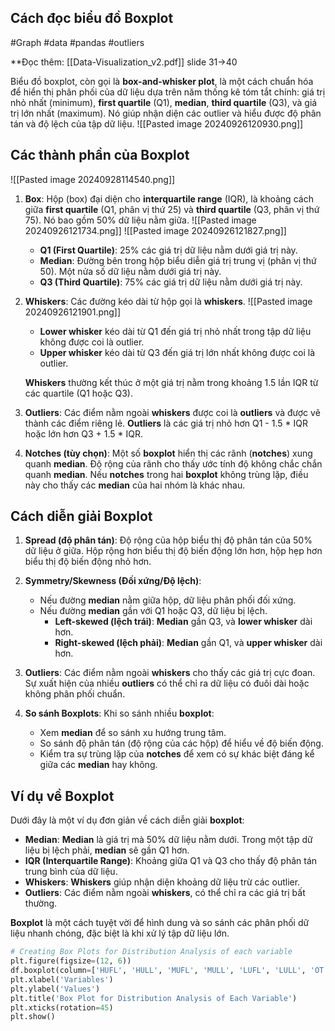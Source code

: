 ## Cách đọc biểu đồ Boxplot

#Graph #data #pandas #outliers 

**Đọc thêm: [[Data-Visualization_v2.pdf]] slide 31->40

Biểu đồ boxplot, còn gọi là **box-and-whisker plot**, là một cách chuẩn hóa để hiển thị phân phối của dữ liệu dựa trên năm thống kê tóm tắt chính: giá trị nhỏ nhất (minimum), **first quartile** (Q1), **median**, **third quartile** (Q3), và giá trị lớn nhất (maximum). Nó giúp nhận diện các outlier và hiểu được độ phân tán và độ lệch của tập dữ liệu.
![[Pasted image 20240926120930.png]]

## Các thành phần của Boxplot

![[Pasted image 20240928114540.png]]

1. **Box**: Hộp (box) đại diện cho **interquartile range** (IQR), là khoảng cách giữa **first quartile** (Q1, phân vị thứ 25) và **third quartile** (Q3, phân vị thứ 75). Nó bao gồm 50% dữ liệu nằm giữa.
![[Pasted image 20240926121734.png]]
   ![[Pasted image 20240926121827.png]]
   - **Q1 (First Quartile)**: 25% các giá trị dữ liệu nằm dưới giá trị này.
   - **Median**: Đường bên trong hộp biểu diễn giá trị trung vị (phân vị thứ 50). Một nửa số dữ liệu nằm dưới giá trị này.
   - **Q3 (Third Quartile)**: 75% các giá trị dữ liệu nằm dưới giá trị này.

2. **Whiskers**: Các đường kéo dài từ hộp gọi là **whiskers**.
![[Pasted image 20240926121901.png]]
   
   - **Lower whisker** kéo dài từ Q1 đến giá trị nhỏ nhất trong tập dữ liệu không được coi là outlier.
   - **Upper whisker** kéo dài từ Q3 đến giá trị lớn nhất không được coi là outlier.
   
   **Whiskers** thường kết thúc ở một giá trị nằm trong khoảng 1.5 lần IQR từ các quartile (Q1 hoặc Q3).

3. **Outliers**: Các điểm nằm ngoài **whiskers** được coi là **outliers** và được vẽ thành các điểm riêng lẻ. **Outliers** là các giá trị nhỏ hơn Q1 - 1.5 * IQR hoặc lớn hơn Q3 + 1.5 * IQR.

4. **Notches (tùy chọn)**: Một số **boxplot** hiển thị các rãnh (**notches**) xung quanh **median**. Độ rộng của rãnh cho thấy ước tính độ không chắc chắn quanh **median**. Nếu **notches** trong hai **boxplot** không trùng lặp, điều này cho thấy các **median** của hai nhóm là khác nhau.

## Cách diễn giải Boxplot

1. **Spread (độ phân tán)**: Độ rộng của hộp biểu thị độ phân tán của 50% dữ liệu ở giữa. Hộp rộng hơn biểu thị độ biến động lớn hơn, hộp hẹp hơn biểu thị độ biến động nhỏ hơn.

2. **Symmetry/Skewness (Đối xứng/Độ lệch)**: 
   - Nếu đường **median** nằm giữa hộp, dữ liệu phân phối đối xứng.
   - Nếu đường **median** gần với Q1 hoặc Q3, dữ liệu bị lệch.
     - **Left-skewed (lệch trái)**: **Median** gần Q3, và **lower whisker** dài hơn.
     - **Right-skewed (lệch phải)**: **Median** gần Q1, và **upper whisker** dài hơn.

3. **Outliers**: Các điểm nằm ngoài **whiskers** cho thấy các giá trị cực đoan. Sự xuất hiện của nhiều **outliers** có thể chỉ ra dữ liệu có đuôi dài hoặc không phân phối chuẩn.

4. **So sánh Boxplots**: Khi so sánh nhiều **boxplot**:
   - Xem **median** để so sánh xu hướng trung tâm.
   - So sánh độ phân tán (độ rộng của các hộp) để hiểu về độ biến động.
   - Kiểm tra sự trùng lặp của **notches** để xem có sự khác biệt đáng kể giữa các **median** hay không.

## Ví dụ về Boxplot

Dưới đây là một ví dụ đơn giản về cách diễn giải **boxplot**:

- **Median**: **Median** là giá trị mà 50% dữ liệu nằm dưới. Trong một tập dữ liệu bị lệch phải, **median** sẽ gần Q1 hơn.
- **IQR (Interquartile Range)**: Khoảng giữa Q1 và Q3 cho thấy độ phân tán trung bình của dữ liệu.
- **Whiskers**: **Whiskers** giúp nhận diện khoảng dữ liệu trừ các outlier.
- **Outliers**: Các điểm nằm ngoài **whiskers**, có thể chỉ ra các giá trị bất thường.

**Boxplot** là một cách tuyệt vời để hình dung và so sánh các phân phối dữ liệu nhanh chóng, đặc biệt là khi xử lý tập dữ liệu lớn.

```Python
# Creating Box Plots for Distribution Analysis of each variable
plt.figure(figsize=(12, 6))
df.boxplot(column=['HUFL', 'HULL', 'MUFL', 'MULL', 'LUFL', 'LULL', 'OT'])
plt.xlabel('Variables')
plt.ylabel('Values')
plt.title('Box Plot for Distribution Analysis of Each Variable')
plt.xticks(rotation=45)
plt.show()
```


